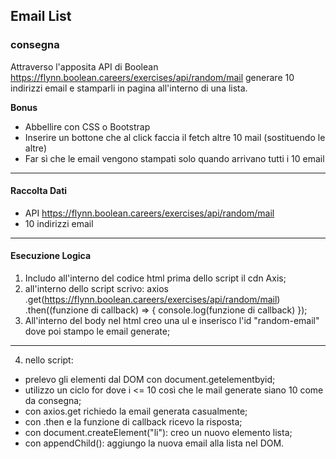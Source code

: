 ##  Email List

### consegna
Attraverso l'apposita API di Boolean
https://flynn.boolean.careers/exercises/api/random/mail
generare 10 indirizzi email e stamparli in pagina all'interno di una lista.

**Bonus**
- Abbellire con CSS o Bootstrap
- Inserire un bottone che al click faccia il fetch altre 10 mail (sostituendo le altre)
- Far sì che le email vengono stampati solo quando arrivano tutti i 10 email

---

#### Raccolta Dati
- API https://flynn.boolean.careers/exercises/api/random/mail
- 10 indirizzi email


---

#### Esecuzione Logica

1) Includo all'interno del codice html prima dello script il cdn Axis;
2) all'interno dello script scrivo:
axios
.get(https://flynn.boolean.careers/exercises/api/random/mail)
.then((funzione di callback) => {
    console.log(funzione di callback)
});
3) All'interno del body nel html creo una ul e inserisco l'id "random-email" dove poi stampo le email generate;
---
4) nello script:
- prelevo gli elementi dal DOM con document.getelementbyid;
- utilizzo un ciclo for dove i <= 10 così che le mail generate siano 10 come da consegna;
- con axios.get richiedo la email generata casualmente;
- con .then e la funzione di callback ricevo la risposta;
- con document.createElement("li"): creo un nuovo elemento lista;
- con appendChild(): aggiungo la nuova email alla lista nel DOM.